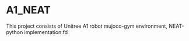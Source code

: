# A1_NEAT
This project consists of Unitree A1 robot mujoco-gym environment, NEAT-python implementation.fd
